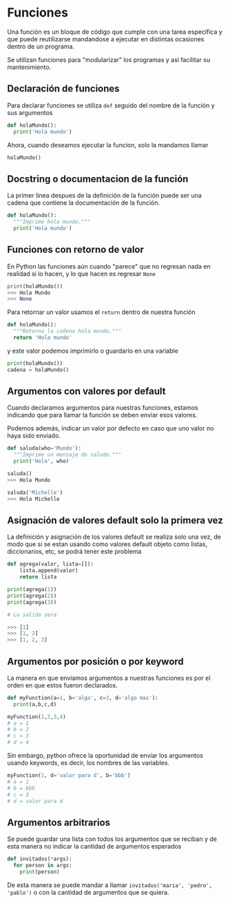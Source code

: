 # Funciones

Una función es un bloque de código que cumple con una tarea específica y que puede reutilizarse mandandose a ejecutar en distintas ocasiones dentro de un programa.

Se utilizan funciones para "modularizar" los programas y así facilitar su mantenimiento.

## Declaración de funciones

Para declarar funciones se utiliza `def` seguido del nombre de la función y sus argumentos

```python
def holaMundo():
  print('Hola mundo')
```

Ahora, cuando deseamos ejecutar la funcion, solo la mandamos llamar

```python
holaMundo()
```

## Docstring o documentacion de la función

La primer linea despues de la definición de la función puede ser una cadena que contiene la documentación de la función.

```python
def holaMundo():
  """Imprime hola mundo."""
  print('Hola mundo')
```

## Funciones con retorno de valor

En Python las funciones aún cuando "parece" que no regresan nada en realidad si lo hacen, y lo que hacen es regresar `None`

```python
print(holaMundo())
>>> Hola Mundo
>>> None
```

Para retornar un valor usamos el `return` dentro de nuestra función

```python
def holaMundo():
  """Retorna la cadena hola mundo."""
  return 'Hola mundo'
```

y este valor podemos imprimirlo o guardarlo en una variable

```python
print(holaMundo())
cadena = holaMundo()
```

## Argumentos con valores por default

Cuando declaramos argumentos para nuestras funciones, estamos indicando que para llamar la función se deben enviar esos valores.

Podemos además, indicar un valor por defecto en caso que uno valor no haya sido enviado.

```python
def saluda(who='Mundo'):
  """Imprime un mensaje de saludo."""
  print('Hola', who)

saluda()
>>> Hola Mundo

saluda('Michelle')
>>> Hola Michelle
```

## Asignación de valores default solo la primera vez

La definición y asignación de los valores default se realiza solo una vez, de modo que si se estan usando como valores default objeto como listas, diccionarios, etc, se podrá tener este problema

```python
def agrega(valor, lista=[]):
    lista.append(valor)
    return lista

print(agrega(1))
print(agrega(2))
print(agrega(3))

# La salida sera

>>> [1]
>>> [1, 2]
>>> [1, 2, 3]
```

## Argumentos por posición o por keyword

La manera en que enviamos argumentos a nuestras funciones es por el orden en que estos fueron declarados.

```python
def myFunction(a=1, b='algo', c=3, d='algo mas'):
  print(a,b,c,d)

myFunction(1,2,3,4)
# a = 1
# b = 2
# c = 3
# d = 4
```

Sin embargo, python ofrece la oportunidad de enviar los argumentos usando keywords, es decir, los nombres de las variables.

```python
myFunction(1, d='valor para d', b='bbb')
# a = 1   
# b = bbb
# c = 3
# d = valor para d
```

## Argumentos arbitrarios

Se puede guardar una lista con todos los argumentos que se reciban y de esta manera no indicar la cantidad de argumentos esperados

```python
def invitados(*args):
  for person in args:
    print(person)
```

De esta manera se puede mandar a llamar `invitados('maria', 'pedro', 'pablo')` o con la cantidad de argumentos que se quiera.
